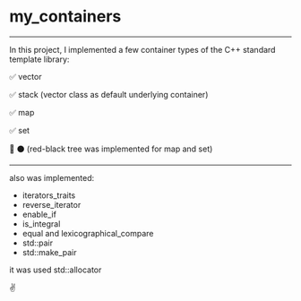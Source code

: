# my_containers
____
In this project, I implemented a few container types of the C++ standard template library:

:white_check_mark: vector

:white_check_mark: stack (vector class as default underlying container)

:white_check_mark: map

:white_check_mark: set

:red_circle: 	:black_circle: (red-black tree was implemented for map and set)
____

also was implemented:
- iterators_traits
- reverse_iterator
- enable_if
- is_integral
- equal and lexicographical_compare
- std::pair
- std::make_pair

it was used std::allocator

:v: